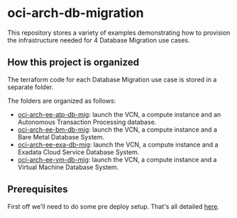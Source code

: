 # oci-arch-db-migration

This repository stores a variety of examples demonstrating how to provision the infrastructure needed for 4 Database Migration use cases.

## How this project is organized

The terraform code for each Database Migration use case is stored in a separate folder.

The folders are organized as follows:

- [oci-arch-ee-atp-db-mig](oci-arch-ee-atp-db-mig): launch the VCN, a compute instance and an Autonomous Transaction Processing database.
- [oci-arch-ee-bm-db-mig](oci-arch-ee-bm-db-mig): launch the VCN, a compute instance and a Bare Metal Database System.
- [oci-arch-ee-exa-db-mig](oci-arch-ee-exa-db-mig): launch the VCN, a compute instance and a Exadata Cloud Service Database System.
- [oci-arch-ee-vm-db-mig](oci-arch-se-vm-db-mig): launch the VCN, a compute instance and a Virtual Machine Database System.

## Prerequisites

First off we'll need to do some pre deploy setup.  That's all detailed [here](https://github.com/oracle/oci-quickstart-prerequisites).



